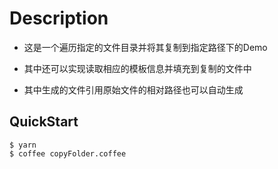 # Description

* 这是一个遍历指定的文件目录并将其复制到指定路径下的Demo

* 其中还可以实现读取相应的模板信息并填充到复制的文件中

* 其中生成的文件引用原始文件的相对路径也可以自动生成

## QuickStart

```
$ yarn
$ coffee copyFolder.coffee
```
